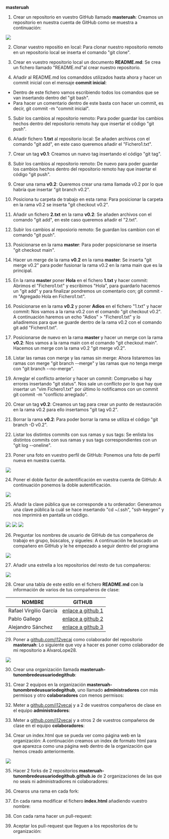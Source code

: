 **masteruah**


1. Crear un repositorio en vuestro GitHub llamado **masteruah**:
Creamos un repositorio en nuestra cuenta de GitHub como se muestra a continuación:
<img src="./1.png"/>


2. Clonar vuestro repositio en local:
Para clonar nuestro repositorio remoto en un repositorio local se inserta el comando "git clone".


3. Crear en vuestro repositorio local un documento **README.md**:
Se crea un fichero llamado "README.md"al crear nuestro repositorio.


4. Añadir al README.md los comanddos utilizados hasta ahora y hacer un commit inicial con el mensaje **commit inicial**:
- Dentro de este fichero vamos escribiendo todos los comandos que se van insertando dentro del "git bash".
- Para hacer un comentario dentro de este basta con hacer un commit, es decir, git commit -m "commit inicial".


5. Subir los cambios al repositorio remoto:
Para poder guardar los cambios hechos dentro del repositorio remoto hay que insertar el código "git push".


6. Añadir fichero **1.txt** al repositorio local:
Se añaden archivos con el comando "git add", en este caso queremos añadir el "Fichero1.txt".


7. Crear un tag **v0.1**:
Creamos un nuevo tag insertando el código "git tag".


8. Subir los cambios al repositorio remoto:
De nuevo para poder guardar los cambios hechos dentro del repositorio remoto hay que insertar el código "git push".


9. Crear una rama **v0.2**:
Queremos crear una rama llamada v0.2 por lo que habría que insertar "git branch v0.2".


10. Posiciona tu carpeta de trabajo en esta rama:
Para posicionar la carpeta en la rama v0.2 se inserta "git checkout v0.2".


11. Añadir un fichero **2.txt** en la rama **v0.2**:
Se añaden archivos con el comando "git add", en este caso queremos añadir el "2.txt".


12. Subir los cambios al reposiorio remoto:
Se guardan los cambion con el comando "git push".


13. Posicionarse en la rama **master**:
Para poder popsicionarse se inserta "git checkout main".


14. Hacer un merge de la rama **v0.2** en la rama **master**:
Se inserta "git merge v0.2" para poder fusionar la rama v0.2 en la rama main que es la principal.


15. En la rama **master** poner **Hola** en el fichero **1.txt** y hacer commit:
Abrimos el "Fichero1.txt" y escribimos "Hola", para guardarlo hacemos un "git add" y para finalizar pondremos un comentario con; git commit -m "Agregado Hola en Fichero1.txt".


16. Posicionarse en la rama **v0.2** y poner **Adios** en el fichero "1.txt" y hacer commit:
Nos vamos a la rama v0.2 con el comando "git checkout v0.2".
A continuación haremos un echo "Adios" > "Fichero1.txt" y lo añadiremos para que se guarde dentro de la rama v0.2 con el comando git add "Fichero1.txt".


17. Posicionarse de nuevo en la rama **master** y hacer un merge con la rama **v0.2**:
Nos vamos a la rama main con el comando "git checkout main".
Hacemos un merge con la rama v0.2 "git merge v0.2".


18. Listar las ramas con merge y las ramas sin merge:
Ahora listaremos las ramas con merge "git branch --merge" y las ramas que no tenga merge con "git branch --no-merge".


19. Arreglar el conflicto anterior y hacer un commit:
Compruebo si hay errores insertando "git status". Nos sale un conflicto por lo que hay que insertar un "vim Fichero1.txt" por último lo notificamos con un commit git commit -m "conflicto arreglado".


20. Crear un tag **v0.2**:
Creamos un tag para crear un punto de restauración en la rama v0.2 para ello insertamos "git tag v0.2".


21. Borrar la rama **v0.2**:
Para poder borrar la rama se utiliza el código "git branch -D v0.2".


22. Listar los distintos commits con sus ramas y sus tags:
Se enlista los distintos commits con sus ramas y sus tags correspondientes con un "git log --oneline".


23. Poner una foto en vuestro perfil de GitHub:
Ponemos una foto de perfil nueva en nuestra cuenta.
<img src="./2.png"/>


24. Poner el doble factor de autentificación en vuestra cuenta de GitHub:
A continuación ponemos la doble autentificación.
<img src="./3.png"/>



25. Añadir la clave pública que se corresponde a tu ordenador:
Generamos una clave pública la cuál se hace insertando "cd ~/.ssh", "ssh-keygen" y nos imprimirá en pantalla un código.
<img src="./4.png"/>
<img src="./5.png"/>
<img src="./6.png"/>


26. Preguntar los nombres de usuario de GitHub de tus compañeros de trabajo en grupo, búscalos, y sigueles: 
A continuación he buscado un compañero en GitHub y le he empezado a seguir dentro del programa
<img src="./7.png"/>


27. Añadir una estrella a los repositorios del resto de tus compañeros:
<img src="./8.png"/>




28. Crear una tabla de este estilo en el fichero **README.md** con la información
de varios de tus compañeros de clase:

|        NOMBRE          |                     GITHUB                        |
|------------------------|---------------------------------------------------|
| Rafael Virgilio García | [enlace a github 1](http://github.com/i12vecaj)   |
| Pablo Gallego          | [enlace a github 2](http://github.com/i12vecaj)   |
| Alejandro Sánchez      | [enlace a github 3](http://github.com/i12vecaj)


29. Poner a [github.com/i12vecaj](http://github.com/i12vecaj) como colaborador del repositorio **masteruah**:
Lo siguiente que voy a hacer es poner como colaborador de mi repositorio a AlvaroLope28.
<img src="./9.png"/>


30. Crear una organización llamada **masteruah-tunombredeusuariodegithub**:



31. Crear 2 equipos en la organización **masteruah-tunombredeusuariodegithub**, uno llamado **administradores** con más permisos y otro **colaboradores** con menos permisos:


32. Meter a [github.com/i12vecaj](http://github.com/i12vecaj) y a 2 de vuestros compañeros de clase en el equipo **administradores**:


33. Meter a [github.com/i12vecaj](http://github.com/i12vecaj) y a otros 2 de vuestros compañeros de clase en el equipo **colaboradores**:


34. Crear un index.html que se pueda ver como página web en la organización:
A continuación creamos un index de formato html para que aparezca como una página web dentro de la organización que hemos creado anteriormente.
<img src="./11.png"/>











35. Hacer 2 forks de 2 repositorios **masteruah-tunombredeusuariodegithub.github.io** de 2 organizaciones de las que no seais ni administradiores ni colaboradores:


36. Crearos una rama en cada fork:


37. En cada rama modificar el fichero **index.html** añadiendo vuestro nombre:


38. Con cada rama hacer un pull-request:


39. Aceptar los pull-request que lleguen a los repositorios de tu organización:

